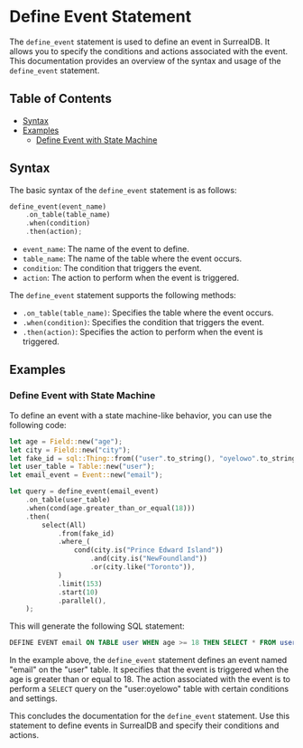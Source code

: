 # Define Event Statement

The `define_event` statement is used to define an event in SurrealDB. It allows you to specify the conditions and actions associated with the event. This documentation provides an overview of the syntax and usage of the `define_event` statement.

## Table of Contents

- [Syntax](#syntax)
- [Examples](#examples)
  - [Define Event with State Machine](#define-event-with-state-machine)

## Syntax

The basic syntax of the `define_event` statement is as follows:

```rust
define_event(event_name)
    .on_table(table_name)
    .when(condition)
    .then(action);
```

- `event_name`: The name of the event to define.
- `table_name`: The name of the table where the event occurs.
- `condition`: The condition that triggers the event.
- `action`: The action to perform when the event is triggered.

The `define_event` statement supports the following methods:

- `.on_table(table_name)`: Specifies the table where the event occurs.
- `.when(condition)`: Specifies the condition that triggers the event.
- `.then(action)`: Specifies the action to perform when the event is triggered.

## Examples

### Define Event with State Machine

To define an event with a state machine-like behavior, you can use the following code:

```rust
let age = Field::new("age");
let city = Field::new("city");
let fake_id = sql::Thing::from(("user".to_string(), "oyelowo".to_string()));
let user_table = Table::new("user");
let email_event = Event::new("email");

let query = define_event(email_event)
    .on_table(user_table)
    .when(cond(age.greater_than_or_equal(18)))
    .then(
        select(All)
            .from(fake_id)
            .where_(
                cond(city.is("Prince Edward Island"))
                    .and(city.is("NewFoundland"))
                    .or(city.like("Toronto")),
            )
            .limit(153)
            .start(10)
            .parallel(),
    );
```

This will generate the following SQL statement:

```sql
DEFINE EVENT email ON TABLE user WHEN age >= 18 THEN SELECT * FROM user:oyelowo WHERE (city IS 'Prince Edward Island') AND (city IS 'NewFoundland') OR (city ~ 'Toronto') LIMIT 153 START AT 10 PARALLEL;
```

In the example above, the `define_event` statement defines an event named "email" on the "user" table. It specifies that the event is triggered when the age is greater than or equal to 18. The action associated with the event is to perform a `SELECT` query on the "user:oyelowo" table with certain conditions and settings.

This concludes the documentation for the `define_event` statement. Use this statement to define events in SurrealDB and specify their conditions and actions.
